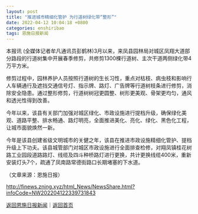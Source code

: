 ```yaml
---
layout: post
title: "推进城市精细化管护 为行道树绿化带“整形”"
date: 2022-04-12 10:04:18 +0800
categories: enshiribao
tags: 恩施日报新闻
---
```

<p>本报讯 (全媒体记者牟凡通讯员彭鹤林)3月以来，来凤县园林局对城区凤翔大道部分路段的行道树集中开展春季修剪，共修剪1300棵行道树、主次干道两侧绿化带4万平方米。</p>
 <p>修剪过程中，园林养护人员按照行道树的生长习性，重点对枯枝、病虫枝和影响行人车辆通行及遮挡交通信号灯、指示牌、路灯、广告牌等行道树枝条进行修剪，消除安全隐患。通过整形修剪，行道树树冠更圆整、树形更美观、骨架更均匀，通风和透光性得到改善。</p>
 <p>今年以来，该县有关部门加强对城区绿化、市政设施进行提档升级，确保绿化美观、道路平整、排水畅通、路灯明亮，全面推进美化、亮化、绿化、黑色化工程，让城市面貌焕然一新。</p>
 <p>今年是该县创建省级文明城市的关健之年，该县在推进市政设施精细化管护、提档升级上下功夫。该县城管部门对城区市政设施进行全面排查检修，对翔凤镇桂花树路工业园段道路路灯、线缆及四斗种桥路灯进行更换，共计更换线缆400米，重新安装灯头7个，疏通了凤南路常德街路口长期堵塞的下水道。</p><p class="em_media">（文章来源：恩施日报）</p>

<http://finews.zning.xyz/html_News/NewsShare.html?infoCode=NW202204122339731843>

[返回恩施日报新闻](//finews.withounder.com/category/enshiribao.html)｜[返回首页](//finews.withounder.com/)